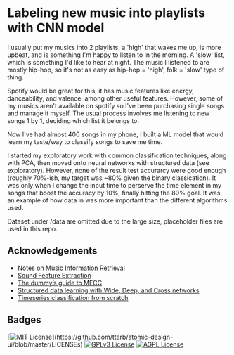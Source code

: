 
# Labeling new music into playlists with CNN model

I usually put my musics into 2 playlists, a 'high' that wakes me up, is more upbeat, and is something I'm happy to listen to in the morning. A 'slow' list, which is something I'd like to hear at night. The music I listened to are mostly hip-hop, so it's not as easy as hip-hop = 'high', folk = 'slow' type of thing.

Spotify would be great for this, it has music features like energy, danceability, and valence, among other useful features. However, some of my musics aren't available on spotify so I've been purchasing single songs and manage it myself. The usual process involves me listening to new songs 1 by 1, deciding which list it belongs to.

Now I've had almost 400 songs in my phone, I built a ML model that would learn my taste/way to classify songs to save me time.

I started my exploratory work with common classification techniques, along with PCA, then moved onto neural networks with structured data (see exploratory). However, none of the result test accurarcy were good enough (roughly 70%-ish, my target was ~80% given the binary classication). It was only when I change the input time to perserve the time element in my songs that boost the accuracy by 10%, finally hitting the 80% goal. It was an example of how data in was more important than the different algorithms used.

Dataset under /data are omitted due to the large size, placeholder files are used in this repo.

## Acknowledgements

 - [Notes on Music Information Retrieval](https://musicinformationretrieval.com/index.html)
 - [Sound Feature Extraction](https://maelfabien.github.io/machinelearning/Speech9/#)
 - [The dummy’s guide to MFCC](https://medium.com/prathena/the-dummys-guide-to-mfcc-aceab2450fd)
 - [Structured data learning with Wide, Deep, and Cross networks](https://keras.io/examples/structured_data/wide_deep_cross_networks/)
 - [Timeseries classification from scratch](https://keras.io/examples/timeseries/timeseries_classification_from_scratch/)

  
## Badges

[![MIT License](https://img.shields.io/apm/l/atomic-design-ui.svg?)](https://github.com/tterb/atomic-design-ui/blob/master/LICENSEs)
[![GPLv3 License](https://img.shields.io/badge/License-GPL%20v3-yellow.svg)](https://opensource.org/licenses/)
[![AGPL License](https://img.shields.io/badge/license-AGPL-blue.svg)](http://www.gnu.org/licenses/agpl-3.0)

  
